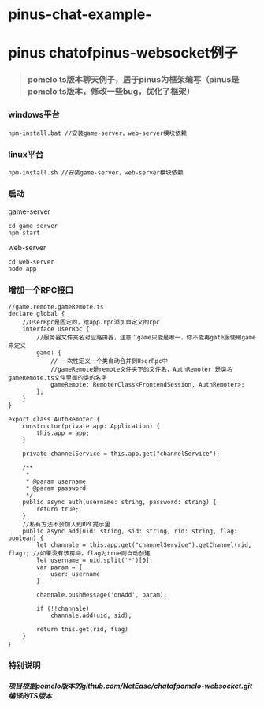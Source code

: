 # pinus-chat-example-
# pinus chatofpinus-websocket例子
> ### pomelo ts版本聊天例子，居于pinus为框架编写（pinus是pomelo ts版本，修改一些bug，优化了框架）

### windows平台

```
npm-install.bat //安装game-server，web-server模块依赖
```
### linux平台

```
npm-install.sh //安装game-server，web-server模块依赖
```

### 启动
game-server
```
cd game-server
npm start
```
web-server

```
cd web-server
node app
```

### 增加一个RPC接口

```
//game.remote.gameRemote.ts
declare global {
    //UserRpc是固定的，给app.rpc添加自定义的rpc
    interface UserRpc {
        //服务器文件夹名对应路由器，注意：game只能是唯一，你不能再gate服使用game来定义
        game: {
            // 一次性定义一个类自动合并到UserRpc中
            //gameRemote是remote文件夹下的文件名，AuthRemoter 是类名 gameRemote.ts文件里面的类的名字
            gameRemote: RemoterClass<FrontendSession, AuthRemoter>;
        };
    }
}

export class AuthRemoter {
    constructor(private app: Application) {
        this.app = app;
    }

    private channelService = this.app.get("channelService");

    /**
     *
     * @param username
     * @param password
     */
    public async auth(username: string, password: string) {
        return true;
    }
    //私有方法不会加入到RPC提示里
    public async add(uid: string, sid: string, rid: string, flag: boolean) {
        let channale = this.app.get("channelService").getChannel(rid, flag); //如果没有该房间，flag为true则自动创建
        let username = uid.split('*')[0];
        var param = {
            user: username
        }

        channale.pushMessage('onAdd', param);

        if (!!channale)
            channale.add(uid, sid);

        return this.get(rid, flag)
    }
｝
```


### 特别说明
##### 项目根据pomelo版本的github.com/NetEase/chatofpomelo-websocket.git编译的TS版本